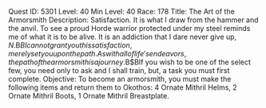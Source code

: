 Quest ID: 5301
Level: 40
Min Level: 40
Race: 178
Title: The Art of the Armorsmith
Description: Satisfaction. It is what I draw from the hammer and the anvil. To see a proud Horde warrior protected under my steel reminds me of what it is to be alive. It is an addiction that I dare never give up, $N.$B$BI can not grant you this satisfaction, merely set you upon the path. As with all of life's endeavors, the path of the armorsmith is a journey.$B$BIf you wish to be one of the select few, you need only to ask and I shall train, but, a task you must first complete.
Objective: To become an armorsmith, you must make the following items and return them to Okothos: 4 Ornate Mithril Helms, 2 Ornate Mithril Boots, 1 Ornate Mithril Breastplate.
